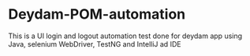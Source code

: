 # Deydam-POM-automation
This is a UI login and logout automation test done for deydam app using Java, selenium WebDriver, TestNG and IntelliJ ad IDE
